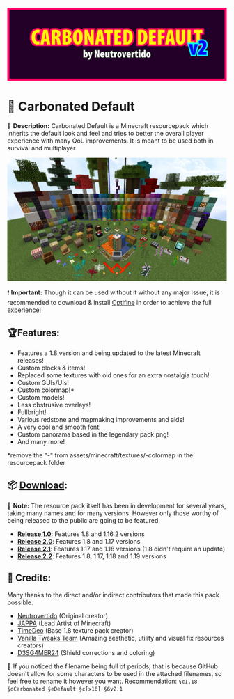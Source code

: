 ![](img/banner.png)

# 🧱 Carbonated Default
📖 **Description:** Carbonated Default is a Minecraft resourcepack which inherits the default look and feel and tries to better the overall player experience with many QoL improvements. It is meant to be used both in survival and multiplayer.

![](img/showcase.png)

❗ **Important:** Though it can be used without it without any major issue, it is recommended to download & install [Optifine](https://optifine.net/downloads) in order to achieve the full experience!

## 🏆Features: 
- Features a 1.8 version and being updated to the latest Minecraft releases!
- Custom blocks & items!
- Replaced some textures with old ones for an extra nostalgia touch!
- Custom GUIs/UIs!
- Custom colormap!*
- Custom models!
- Less obstrusive overlays!
- Fullbright!
- Various redstone and mapmaking improvements and aids!
- A very cool and smooth font!
- Custom panorama based in the legendary pack.png!
- And many more!

*remove the "-" from assets/minecraft/textures/-colormap in the resourcepack folder

## 📦 [Download](https://github.com/Neutrovertido/Carbonated-Default/releases/latest):
📣 **Note:** The resource pack itself has been in development for several years, taking many names and for many versions. However only those worthy of being released to the public are going to be featured.

- [**Release 1.0**](https://github.com/Neutrovertido/Carbonated-Default/releases/tag/1.0): Features 1.8 and 1.16.2 versions
- [**Release 2.0**](https://github.com/Neutrovertido/Carbonated-Default/releases/tag/2.0): Features 1.8 and 1.17 versions
- [**Release 2.1**](https://github.com/Neutrovertido/Carbonated-Default/releases/tag/2.1): Features 1.17 and 1.18 versions (1.8 didn't require an update)
- [**Release 2.2**](https://github.com/Neutrovertido/Carbonated-Default/releases/tag/2.2): Features 1.8, 1.17, 1.18 and 1.19 versions

## 🔖 Credits:
Many thanks to the direct and/or indirect contributors that made this pack possible.
- [Neutrovertido](https://github.com/Neutrovertido/) (Original creator)
- [JAPPA](https://twitter.com/JasperBoerstra) (Lead Artist of Minecraft)
- [TimeDeo](https://www.youtube.com/c/TimeDeo) (Base 1.8 texture pack creator)
- [Vanilla Tweaks Team](https://vanillatweaks.net) (Amazing aesthetic, utility and visual fix resources creators)
- [D3SG4MER24](https://www.curseforge.com/members/d3sg4mer24/projects) (Shield corrections and coloring)

🎯 If you noticed the filename being full of periods, that is because GitHub doesn't allow for some characters to be used in the attached filenames, so feel free to rename it however you want. Recommendation: `§c1.18 §dCarbonated §eDefault §c[x16] §6v2.1`
